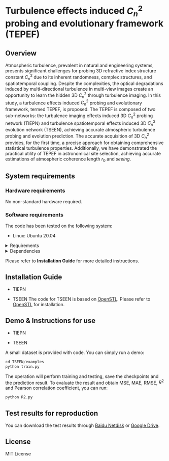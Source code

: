 Turbulence effects induced $C_n^2$ probing and evolutionary framework (TEPEF)
======
Overview
-------
Atmospheric turbulence, prevalent in natural and engineering systems, presents significant challenges for probing 3D refractive index structure constant $C_n^2$ due to its inherent randomness, complex structures, and spatiotemporal coupling. Despite the complexities, the optical degradations induced by multi-directional turbulence in multi-view images create an opportunity to learn the hidden 3D $C_n^2$ through turbulence imaging. In this study, a turbulence effects induced $C_n^2$ probing and evolutionary framework, termed TEPEF, is proposed. The TEPEF is composed of two sub-networks: the turbulence imaging effects induced 3D $C_n^2$ probing network (TIEPN) and turbulence spatiotemporal effects induced 3D $C_n^2$ evolution network (TSEEN), achieving accurate atmospheric turbulence probing and evolution prediction. The accurate acquisition of 3D $C_n^2$ provides, for the first time, a precise approach for obtaining comprehensive statistical turbulence properties. Additionally, we have demonstrated the practical utility of TEPEF in astronomical site selection, achieving accurate estimations of atmospheric coherence length $r_0$ and $seeing$. 

System requirements
-------

### Hardware requirements
No non-standard hardware required.

### Software requirements
The code has been tested on the following system:
* Linux: Ubuntu 20.04

<details>
  <summary>Requirements</summary>

  - Linux 
  - Python 3.7+
  - PyTorch 1.8 or higher
  - CUDA 10.1 or higher

</details>

<details>
  <summary>Dependencies</summary>

  - argparse
  - numpy
  - opencv-python
  - python<=3.10.8
  - scikit-image
  - scikit-learn
  - torch
  - tqdm
  - timm

</details>

Please refer to **Installation Guide** for more detailed instructions.

Installation Guide
-------
* TIEPN

* TSEEN
The code for TSEEN is based on [OpenSTL](https://github.com/chengtan9907/OpenSTL/tree/OpenSTL-Lightning). Please refer to [OpenSTL](https://github.com/chengtan9907/OpenSTL/tree/OpenSTL-Lightning) for installation.

Demo & Instructions for use
-------
* TIEPN

* TSEEN

A small dataset is provided with code. You can simply run a demo:
```python
cd TSEEN/examples
python train.py
```
The operation will perform training and testing, save the checkpoints and the prediction result. To evaluate the result and obtain MSE, MAE, RMSE, $R^2$ and Pearson correlation coefficient, you can run:
```python
python R2.py
```

Test results for reproduction
-------
You can download the test results through [Baidu Netdisk](https://pan.baidu.com/s/1V52Dbm9ie3lHXgRNmV-eFQ?pwd=pcsy) or [Google Drive]().

License
-------
MIT License
